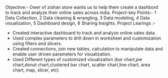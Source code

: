 Objective:- Ower of zishan store wants us to help them create a dashbord to track and analyze their online sales across india.
Project-key Points:- 1 Data Collection, 2 Data cleaning & wrangling, 3 Data modeling, 4 Data visualization, 5 Dashboard design, 6 Sharing Insights.
Project Learings :-
* Created interactive dashboard to track and analyze online sales data.
* Used complex parameters to drill down in worksheet and customization using filters and slicers.
* Created connections, join new tables, calculation to manipulate data and enable user driven parameters for visualization.
* Used Different types of customized visualization (bar chart,pie chart,donut chart,clustered bar chart, scatter chart,line chart, area chart, map, slicer, etc)
